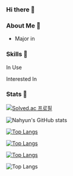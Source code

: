 ### Hi there 👋

<!--
**Nahyun-K/Nahyun-K** is a ✨ _special_ ✨ repository because its `README.md` (this file) appears on your GitHub profile.

Here are some ideas to get you started:

- 🔭 I’m currently working on ...
- 🌱 I’m currently learning ...
- 👯 I’m looking to collaborate on ...
- 🤔 I’m looking for help with ...
- 💬 Ask me about ...
- 📫 How to reach me: ...
- 😄 Pronouns: ...
- ⚡ Fun fact: ...
-->

### About Me 👋
- Major in


### Skills 👋

In Use

Interested In

### Stats 👋


[![Solved.ac
프로필](http://mazassumnida.wtf/api/generate_badge?boj=knh990313)](https://solved.ac/{handle})


![Nahyun's GitHub stats](https://github-readme-stats.vercel.app/api?username=Nahyun-K&show_icons=true&theme=radical)


[![Top Langs](https://github-readme-stats.vercel.app/api/top-langs/?username=Nahyun-K)](https://github.com/Nahyun-K/Nahyun-K/github-readme-stats)


[![Top Langs](https://github-readme-stats.vercel.app/api/top-langs/?username=Nahyun-K&exclude_repo=2020_ReliabilityEvaluationUsingSNS)](https://github.com/Nahyun-K/github-readme-stats)


[![Top Langs](https://github-readme-stats.vercel.app/api/top-langs/?username=Nahyun-K&layout=donut-vertical)](https://github.com/Nahyun-K/github-readme-stats)


![Top Langs](https://github-readme-stats.vercel.app/api/top-langs/?username=Nahyun-K&exclude_repo=2020_ReliabilityEvaluationUsingSNS&layout=compact)

 
